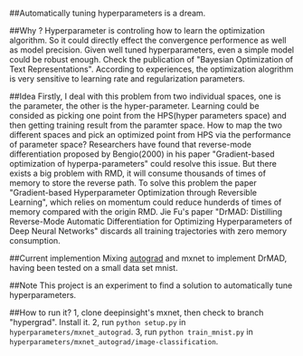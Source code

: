 
##Automatically tuning hyperparameters is a dream.

##Why ?
Hyperparameter is controling how to learn the optimization algorithm. So it could directly effect the convergence performence as well as model precision.
Given well tuned hyperparameters, even a simple model could be robust enough. Check the publication of
"Bayesian Optimization of Text Representations". According to experiences, the optimization alogrithm is very sensitive
to learning rate and regularization parameters.

##Idea
Firstly, I deal with this problem from two individual spaces, one is the parameter, the other is the hyper-parameter. Learning
could be consided as picking one point from the HPS(hyper parameters space) and then getting training result from the paramter space.
How to map the two different spaces and pick an optimized point from HPS via the performance of parameter space? Researchers have found that
reverse-mode differentiation proposed by Bengio(2000) in his paper "Gradient-based optimization of hyperpa-parameters" could
resolve this issue. But there exists a big problem with RMD, it will consume thousands of times of memory to store the reverse path.
To solve this problem the paper "Gradient-based Hyperparameter Optimization through Reversible Learning", which relies on momentum could reduce hunderds of times
of memory compared with the origin RMD. Jie Fu's paper "DrMAD: Distilling Reverse-Mode Automatic Differentiation for Optimizing
Hyperparameters of Deep Neural Networks" discards all training trajectories with zero memory consumption.


##Current implemention
Mixing [autograd](https://github.com/HIPS/autograd) and mxnet to implement DrMAD, having been tested on a small data set mnist.

##Note
This project is an experiment to find a solution to automatically tune hyperparameters.

##How to run it?
1, clone deepinsight's mxnet, then check to branch "hypergrad". Install it.
2, run ```python setup.py``` in ```hyperparameters/mxnet_autograd```.
3, run ```python train_mnist.py``` in ```hyperparameters/mxnet_autograd/image-classification```.

